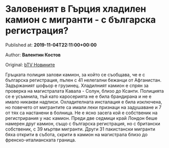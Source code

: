 
# Заловеният в Гърция хладилен камион с мигранти - с българска регистрация?

Published at: **2019-11-04T22:11:00+00:00**

Author: **Валентин Костов**

Original: [bTV Новините](https://btvnovinite.bg/svetut/zalovenijat-v-garcija-hladilen-kamion-s-migranti-s-balgarska-registracija.html)

Гръцката полиция залови камион, за който се съобщава, че е с българска регистрация, пълен с 41 нелегални бежанци от Афганистан. Задържаният шофьор е грузинец.
Хладилният камион е спрян за проверка на магистралата Кавала - Солун, близо до Ксанти.
Полицията се е усъмнила, тъй като каросерията не е била брандирана и не е имало никакви надписи.
Охладителната инсталация е била изключена, но повечето от мигрантите са имали леки признаци на задушаване и 7 от тях са настанени в болница.
Не е ясно засега кой е собственик на регистрирания у нас камион.
Преди две седмици край Лондон беше намерен друг камион, също с българска регистрация, но с британски собственик, с 39 мъртви мигранти.
Други 31 пакистански мигранти бяха открити в събота, скрити в камион на магистрала близо до френско-италианската граница.
